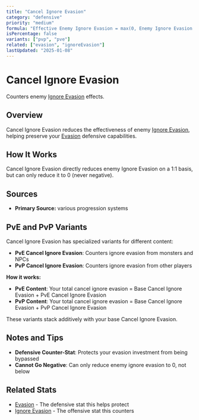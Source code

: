 ```yaml
---
title: "Cancel Ignore Evasion"
category: "defensive"
priority: "medium"
formula: "Effective Enemy Ignore Evasion = max(0, Enemy Ignore Evasion - Your Cancel Ignore Evasion)"
isPercentage: false
variants: ["pvp", "pve"]
related: ["evasion", "ignoreEvasion"]
lastUpdated: "2025-01-08"
---
```


# Cancel Ignore Evasion

Counters enemy [Ignore Evasion](/stats/ignore-evasion) effects.

## Overview

Cancel Ignore Evasion reduces the effectiveness of enemy [Ignore Evasion](/stats/ignore-evasion), helping preserve your [Evasion](/stats/evasion) defensive capabilities.

## How It Works

Cancel Ignore Evasion directly reduces enemy Ignore Evasion on a 1:1 basis, but can only reduce it to 0 (never negative).

## Sources

- **Primary Source:** various progression systems

## PvE and PvP Variants

Cancel Ignore Evasion has specialized variants for different content:

- **PvE Cancel Ignore Evasion**: Counters ignore evasion from monsters and NPCs
- **PvP Cancel Ignore Evasion**: Counters ignore evasion from other players

**How it works:**
- **PvE Content**: Your total cancel ignore evasion = Base Cancel Ignore Evasion + PvE Cancel Ignore Evasion
- **PvP Content**: Your total cancel ignore evasion = Base Cancel Ignore Evasion + PvP Cancel Ignore Evasion

These variants stack additively with your base Cancel Ignore Evasion.

## Notes and Tips

- **Defensive Counter-Stat**: Protects your evasion investment from being bypassed
- **Cannot Go Negative**: Can only reduce enemy ignore evasion to 0, not below

## Related Stats

- [Evasion](/stats/evasion) - The defensive stat this helps protect
- [Ignore Evasion](/stats/ignore-evasion) - The offensive stat this counters